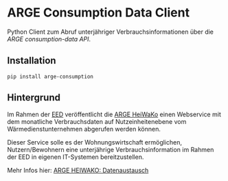 # ARGE Consumption Data Client
Python Client zum Abruf unterjähriger Verbrauchsinformationen über die *ARGE consumption-data API*.

## Installation
 
    pip install arge-consumption
   
## Hintergrund

Im Rahmen der [EED](https://de.wikipedia.org/wiki/Richtlinie_2012/27/EU_(Energieeffizienz-Richtlinie)) veröffentlicht die [ARGE HeiWaKo](https://arge-heiwako.de/) einen Webservice mit dem monatliche Verbrauchsdaten auf Nutzeinheitenebene vom Wärmedienstunternehmen abgerufen werden können.

Dieser Service solle es der Wohnungswirtschaft ermöglichen, Nutzern/Bewohnern eine unterjährige Verbrauchsinformation im Rahmen der EED in eigenen IT-Systemen bereitzustellen.

Mehr Infos hier: [ARGE HEIWAKO: Datenaustausch](https://arge-heiwako.de/veroeffentlichungen/datenaustausch/)
